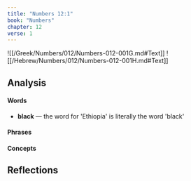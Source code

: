 ```yaml
---
title: "Numbers 12:1"
book: "Numbers"
chapter: 12
verse: 1
---
```

![[/Greek/Numbers/012/Numbers-012-001G.md#Text]]
![[/Hebrew/Numbers/012/Numbers-012-001H.md#Text]]

## Analysis

#### Words
- **black** — the word for 'Ethiopia' is literally the word 'black'

#### Phrases

#### Concepts

## Reflections
